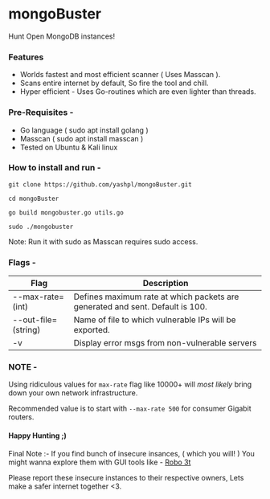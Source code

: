 # mongoBuster
Hunt Open MongoDB instances!

### Features

* Worlds fastest and most efficient scanner ( Uses Masscan ).
* Scans entire internet by default, So fire the tool and chill.
* Hyper efficient - Uses Go-routines which are even lighter than threads.

### Pre-Requisites - 

* Go language ( sudo apt install golang )
* Masscan ( sudo apt install masscan )
* Tested on Ubuntu & Kali linux

### How to install and run - 

```
git clone https://github.com/yashpl/mongoBuster.git

cd mongoBuster

go build mongobuster.go utils.go

sudo ./mongobuster
```

Note: Run it with sudo as Masscan requires sudo access.

### Flags - 

|Flag| Description |
|---|---|
|--max-rate= (int)| Defines maximum rate at which packets are generated and sent. Default is 100.|
|--out-file= (string)| Name of file to which vulnerable IPs will be exported.|
|-v| Display error msgs from non-vulnerable servers| 

### NOTE - 

Using ridiculous values for ```max-rate``` flag like 10000+ will *most likely* bring down your own network infrastructure.

Recommended value is to start with ```--max-rate 500``` for consumer Gigabit routers.


#### Happy Hunting ;)

Final Note :- If you find bunch of insecure insances, ( which you will! ) You might wanna explore them with GUI tools like - [Robo 3t](https://robomongo.org/)


Please report these insecure instances to their respective owners, Lets make a safer internet together <3.
